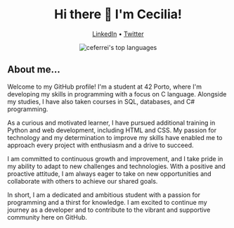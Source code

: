 
<h1 align="center">Hi there 👋 I'm Cecilia!</h1>
<p align="center">
  <a href="https://www.linkedin.com/in/seu-perfil-linkedin/">LinkedIn</a> •
  <a href="https://twitter.com/seu-perfil-twitter">Twitter</a>
</p>

<div align="center">
  <img src="https://github-readme-stats.vercel.app/api/top-langs/?username=ceferrei&layout=compact&theme=radical" alt="ceferrei's top languages">
</div>

<h2>About me...</h2>

Welcome to my GitHub profile! I'm a student at 42 Porto, where I'm developing my skills in programming with a focus on C language. Alongside my studies, I have also taken courses in SQL, databases, and C# programming.

As a curious and motivated learner, I have pursued additional training in Python and web development, including HTML and CSS. My passion for technology and my determination to improve my skills have enabled me to approach every project with enthusiasm and a drive to succeed.

I am committed to continuous growth and improvement, and I take pride in my ability to adapt to new challenges and technologies. With a positive and proactive attitude, I am always eager to take on new opportunities and collaborate with others to achieve our shared goals.

In short, I am a dedicated and ambitious student with a passion for programming and a thirst for knowledge. I am excited to continue my journey as a developer and to contribute to the vibrant and supportive community here on GitHub.
